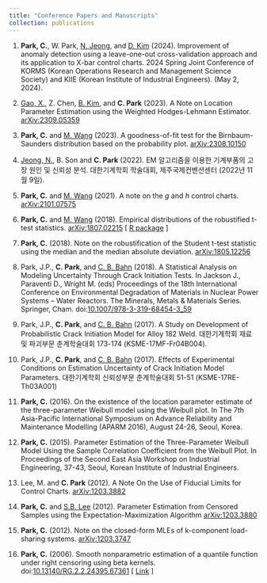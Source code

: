 ```yaml
---
title: "Conference Papers and Manuscripts"
collection: publications
---
```

1. **Park, C.**, W. Park, [N. Jeong](https://www.researchgate.net/profile/Nami-Jeong), and 
[D. Kim](https://sites.google.com/view/riskanalyticslab) (2024).
Improvement of anomaly detection using a leave-one-out cross-validation approach and its application to X-bar control charts. 
2024 Spring Joint Conference of KORMS (Korean Operations Research and Management Science Society) 
and KIIE (Korean Institute of Industrial Engineers). (May 2, 2024).

1. [Gao, X.](https://www.researchgate.net/profile/Xuehong-Gao), Z. Chen, [B. Kim](https://sites.google.com/view/bosungkim), 
and **C. Park** (2023). 
A Note on Location Parameter Estimation using the Weighted Hodges-Lehmann Estimator.
[arXiv:2309.05359](https://arxiv.org/abs/2309.05359) 

1. **Park, C.** and [M. Wang](https://business.utsa.edu/faculty/min-wang-ph-d/) (2023). 
A goodness-of-fit test for the Birnbaum-Saunders distribution based on the probability plot.
[arXiv:2308.10150](https://arxiv.org/abs/2308.10150) 

1. [Jeong, N.](https://www.researchgate.net/profile/Nami-Jeong), B. Son and **C. Park** (2022).
EM 알고리즘을 이용한 기계부품의 고장 원인 및 신뢰성 분석.
대한기계학회 학술대회, 제주국제컨벤션센터 (2022년 11월 9일).

1. **Park, C.** and [M. Wang](https://business.utsa.edu/faculty/min-wang-ph-d/) (2021).
A note on the _g_ and _h_ control charts.
[arXiv:2101.07575](https://arxiv.org/abs/2101.07575) 

1. **Park, C.** and [M. Wang](https://business.utsa.edu/faculty/min-wang-ph-d/) (2018).
Empirical distributions of the robustified t-test statistics.
[arXiv:1807.02215](https://arxiv.org/abs/1807.02215) [ [R package](https://CRAN.R-project.org/package=rt.test) ]

1. **Park, C.** (2018).
Note on the robustification of the Student t-test statistic using the median and the median absolute deviation.
[arXiv:1805.12256](https://arxiv.org/abs/1805.12256)

1. Park, J.P., **C. Park**, and [C. B. Bahn](https://corrosion.pusan.ac.kr/mins/index.do) (2018).
A Statistical Analysis on Modeling Uncertainty Through Crack Initiation Tests.  In Jackson J., Paraventi D., Wright M. (eds) Proceedings of the 18th International Conference on Environmental Degradation of Materials in Nuclear Power Systems – Water Reactors. The Minerals, Metals & Materials Series. Springer, Cham.
doi:[10.1007/978-3-319-68454-3_59](https://doi.org/10.1007/978-3-319-68454-3_59)

1. Park, J.P., **C. Park**, and [C. B. Bahn](https://corrosion.pusan.ac.kr/mins/index.do) (2017).
A Study on Development of Probabilistic Crack Initiation Model for Alloy 182 Weld.
대한기계학회 재료 및 파괴부문 춘계학술대회 173-174 (KSME-17MF-Fr04B004).

1. Park, J.P., **C. Park**, and [C. B. Bahn](https://corrosion.pusan.ac.kr/mins/index.do) (2017).
Effects of Experimental Conditions on Estimation Uncertainty of Crack Initiation Model Parameters. 
대한기계학회 신뢰성부문 춘계학술대회 51-51 (KSME-17RE-Th03A001)

1. **Park, C.** (2016).
On the existence of the location parameter estimate of the three-parameter Weibull model using the Weibull plot.  In The 7th Asia-Pacific International Symposium on Advance Reliability and Maintenance Modelling (APARM 2016), August 24-26, Seoul, Korea.

1. **Park, C.** (2015).
Parameter Estimation of the Three-Parameter Weibull Model Using the Sample Correlation Coefficient from the Weibull Plot. In Proceedings of the Second East Asia Workshop on Industrial Engineering, 37-43, Seoul, Korean Institute of Industrial Engineers. 

1. Lee, M. and  **C. Park** (2012).
A Note On the Use of Fiducial Limits for Control Charts.
[arXiv:1203.3882](https://arxiv.org/abs/1203.3882)

1. **Park, C.** and [S.B. Lee](https://cms.inje.ac.kr/doe/intro/faculty.do?mode=view&key=$cms$JzCMAZQVgAjmg&category=2F11) (2012).
Parameter Estimation from Censored Samples using the Expectation-Maximization Algorithm
[arXiv:1203.3880](https://arxiv.org/abs/1203.3880)

1. **Park, C.** (2012).
Note on the closed-form MLEs of k-component load-sharing systems.
[arXiv:1203.3747](https://arxiv.org/abs/1203.3747)

1. **Park, C.** (2006).
Smooth nonparametric estimation of a quantile function under right censoring using beta kernels. 
doi:[10.13140/RG.2.2.24395.67361](https://doi.org/10.13140/RG.2.2.24395.67361)
[ [Link](https://appliedstat.github.io/files/manuscript/drafts6.pdf) ]
